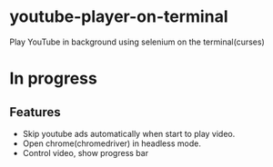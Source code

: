 # youtube-player-on-terminal
Play YouTube in background using selenium on the terminal(curses)

# In progress

## Features
* Skip youtube ads automatically when start to play video.
* Open chrome(chromedriver) in headless mode.
* Control video, show progress bar
